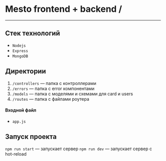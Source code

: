 # Mesto frontend + backend /
___
## Стек технологий
* `Nodejs`
* `Express`
* `MongoDB`

## Директории

1. `/controllers` — папка с контроллерами
2. `/errors` — папка с error компонентами
3. `/models` — папка с моделями и схемами для card и users
4. `/routes` — папка с файлами роутера

#### Входной файл
* `app.js`

## Запуск проекта

`npm run start` — запускает сервер
`npm run dev` — запускает сервер с hot-reload
